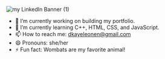 
![my LinkedIn Banner (1)](https://github.com/deniseleonen/deniseleonen/assets/84146485/5fdf4891-40b4-4786-968e-2eab0cc076ef)

- 🔭 I’m currently working on building my portfolio.
- 🌱 I’m currently learning C++, HTML, CSS, and JavaScript.
- 📫 How to reach me: dkayeleonen@gmail.com 
- 😄 Pronouns: she/her
- ⚡ Fun fact: Wombats are my favorite animal!


<!--
**deniseleonen/deniseleonen** is a ✨ _special_ ✨ repository because its `README.md` (this file) appears on your GitHub profile.

Here are some ideas to get you started:

- 🔭 I’m currently working on ...
- 🌱 I’m currently learning ...
- 👯 I’m looking to collaborate on ...
- 🤔 I’m looking for help with ...
- 💬 Ask me about ...
- 📫 How to reach me: ...
- 😄 Pronouns: ...
- ⚡ Fun fact: ...
-->
